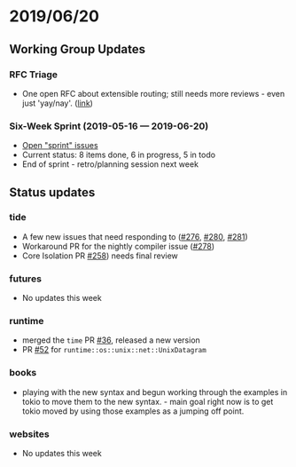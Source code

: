 # 2019/06/20

## Working Group Updates
### RFC Triage
- One open RFC about extensible routing; still needs more reviews - even just 'yay/nay'. ([link](https://github.com/rustasync/tide/pull/274/files))
### Six-Week Sprint (2019-05-16 — 2019-06-20)
- [Open "sprint" issues](https://github.com/orgs/rustasync/projects/1)
- Current status: 8 items done, 6 in progress, 5 in todo
- End of sprint - retro/planning session next week
## Status updates
### tide
- A few new issues that need responding to ([#276](https://github.com/rustasync/tide/issues/276), [#280](https://github.com/rustasync/tide/issues/280), [#281](https://github.com/rustasync/tide/issues/281))
- Workaround PR for the nightly compiler issue ([#278]())
- Core Isolation PR [#258](https://github.com/rustasync/tide/pull/258)) needs final review
### futures
- No updates this week
### runtime
- merged the `time` PR [#36](https://github.com/rustasync/runtime/pull/36), released a new version
- PR [#52](https://github.com/rustasync/runtime/pull/52) for `runtime::os::unix::net::UnixDatagram`
### books
- playing with the new syntax and begun working through the examples in tokio to move them to the new syntax. 
            - main goal right now is to get tokio moved by using those examples as a jumping off point.
### websites
- No updates this week
